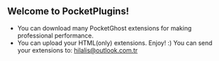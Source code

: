 ## Welcome to PocketPlugins!
 - You can download many PocketGhost extensions for making professional performance. 
 - You can upload your HTML(only) extensions. 
 Enjoy! :)
 You can send your extensions to:
 hilalis@outlook.com.tr
